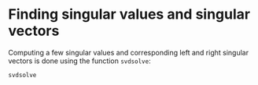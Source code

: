 # Finding singular values and singular vectors
Computing a few singular values and corresponding left and right singular vectors is done
using the function `svdsolve`:
```@docs
svdsolve
```
